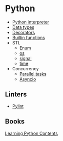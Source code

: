 # Python

- [Python interpreter](interpreter.md)
- [Data types](data_types/index.md)
- [Decorators](decorators.md)
- [Builtin functions](builtin_functions/index.md)
- STL
  - [Enum](stl/enum.md)
  - [os](stl/os.md)
  - [signal](stl/signal.md)
  - [time](stl/time.md)
- Concurrency
  - [Parallel tasks](concurrency/parallel_tasks.md)
  - [Asyncio](concurrency/asyncio/index.md)

## Linters

- [Pylint](pylint/index.md)

## Books

[Learning Python Contents](learning_python_contents.md)
